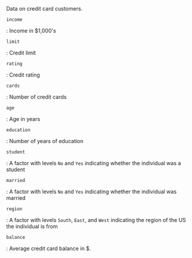 Data on credit card customers.

`income`

:   Income in \$1,000's

`limit`

:   Credit limit

`rating`

:   Credit rating

`cards`

:   Number of credit cards

`age`

:   Age in years

`education`

:   Number of years of education

`student`

:   A factor with levels `No` and `Yes` indicating whether the individual was a student

`married`

:   A factor with levels `No` and `Yes` indicating whether the individual was married

`region`

:   A factor with levels `South`, `East`, and `West` indicating the region of the US the individual is from

`balance`

:   Average credit card balance in \$.